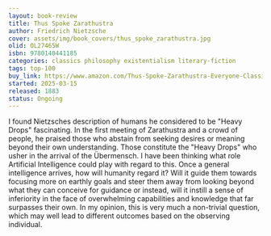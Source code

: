 ```yaml
---
layout: book-review
title: Thus Spoke Zarathustra
author: Friedrich Nietzsche
cover: assets/img/book_covers/thus_spoke_zarathustra.jpg
olid: OL27465W
isbn: 9780140441185
categories: classics philosophy existentialism literary-fiction
tags: top-100
buy_link: https://www.amazon.com/Thus-Spoke-Zarathustra-Everyone-Classics/dp/0140441182
started: 2025-03-15
released: 1883
status: Ongoing
---
```


I found Nietzsches description of humans he considered to be "Heavy Drops" fascinating. In the first meeting of Zarathustra and a crowd of people, he praised those who abstain from seeking desires or meaning beyond their own understanding. Those constitute the "Heavy Drops" who usher in the arrival of the Übermensch. I have been thinking what role Artificial Intelligence could play with regard to this. Once a general intelligence arrives, how will humanity regard it? Will it guide them towards focusing more on earthly goals and steer them away from looking beyond what they can conceive for guidance or instead, will it instill a sense of inferiority in the face of overwhelming capabilities and knowledge that far surpasses their own.
In my opinion, this is very much a non-trivial question, which may well lead to different outcomes based on the observing individual.